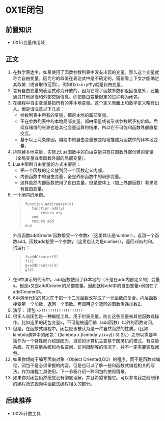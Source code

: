 # 0X1E闭包
## 前置知识
* 0X1D变量作用域
## 正文
1. 在数学表达中，如果使用了函数参数列表中没有出现的变量。那么这个变量就称为自由变量。因为它的取值在表达式中是不确定的，需要看上下文才能确定其取值（或者取值范围）。例如f(x)=x+y中y就是自由变量。
2. 含有自由变量的表达式称为开放的。因为它除了函数参数和返回值意外，还能通过其他途径和外部交换信息。而把自由变量限定的过程称为闭包。
3. 在编程中自由变量是指所有的非本地变量。这个定义表面上和数学定义略有出入。但是请注意以下几点：
    * 参数列表中所有的变量，都是本地的局部变量。
    * 不在参数列表中的本地局部变量。都由常量或者形式参数赋予初始值。后续存储值的来源也是其他变量运算的结果。所以它不可能和函数外部直接交互。
    * 基于以上两条原因，编程中的自由变量被变相地描述为函数中的非本地变量。
4. 排除掉本地变量，实际上Lua函数中的自由变量只有在函数外部创建的变量（全局变量或者函数外部的局部变量）。
5. Lua中限制自由变量的方式主要是：
    * 把一个函数的定义放到另一个函数定义内部。
    * 内部函数中的自由变量，全是外部函数中的局部变量。
    * 这样虽然内部函数使用了自由变量。但是整体上（加上外部函数）看来没有自由变量。
6. 一个闭包的示例。
    >```
    >function addCreater(x)
    >    function add(y) 
    >        return x+y
    >    end
    >    return add
    >end
    >```
    外层函数addCreater函数接受一个参数x（这里默认是number），返回一个函数add。函数add接受一个参数y（这里也认为是number），返回x和y的和。试运行：
    >```
    >f=addCreater(5)
    >f(2)
    >g=addCreatre(3)
    >g(2)
    >```
7. 在6中演示的代码中。add函数使用了非本地的（不是在add内部定义的）变量x。但是x又是addCreater的局部变量。因此就称add中的自由变量x闭包在了addCreater中。
8. 6中演示代码的意义在于把一个二元函数改写成了一元函数的复合。内层函数接受第一个加数，返回一个函数。再调用这个返回的函数传递加数2。
9. 演示： 闭包 `<>!!!!!!!!!!!!!!!!!!!`
10. 很多人说闭包是一种编程工具。用于封装变量。防止这些变量被其他函数误操作。比如这里的闭包变量x，不可能被返回值（add函数）以外的函数访问。
11. 但是，在函数式编程中。闭包应该被认为是一种自然而然的性质。（比如lambda演算中的闭包：((lambda x.(lambda y.(x+y)) 3) 2)。）之所以需要单独作为一个特性而介绍是因为，目前的计算机主要基于图灵机的模式，有变量系统。在有变量系统和命名空间、访问限制等的情况下，并不一定需要实现闭包。
12. 如果你倾向于编写面向对象（Object Oriented,OO）的程序，而不是函数式编程，闭包不是必须掌握的内容。但是也可以了解一些和函数式编程相关的写法，作为编程工具使用。下一节将介绍一种闭包的使用情景。
13. 如果你对闭包仍然感觉没有彻底理解，并且希望掌握它。可以参考我之前制作的编程范式视频中函数式编程相关的部分。
## 后续推荐
* 0X25计数工具